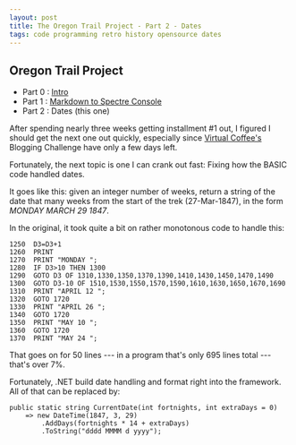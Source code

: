 ```yaml
---
layout: post
title: The Oregon Trail Project - Part 2 - Dates
tags: code programming retro history opensource dates
---
```


Oregon Trail Project
--------------------
 - Part 0 : [Intro](https://honestillusion.com/blog/2023/11/07/oregon-trail-project-intro/)
 - Part 1 : [Markdown to Spectre Console ](https://honestillusion.com/blog/2023/11/26/oregon-trail-project-1-text/)
 - Part 2 : Dates (this one)
  
 After spending nearly three weeks getting installment #1 out, I figured I should get the next one out quickly, especially since [Virtual Coffee's](https://virtualcoffee.io/) Blogging Challenge have only a few days left.

Fortunately, the next topic is one I can crank out fast: Fixing how the BASIC code handled dates.

It goes like this: given an integer number of weeks, return a string of the date that many weeks from the start of the trek (27-Mar-1847), in the form *MONDAY MARCH 29 1847*.

In the original, it took  quite a bit on rather monotonous code to handle this:

    1250  D3=D3+1
    1260  PRINT 
    1270  PRINT "MONDAY ";
    1280  IF D3>10 THEN 1300
    1290  GOTO D3 OF 1310,1330,1350,1370,1390,1410,1430,1450,1470,1490
    1300  GOTO D3-10 OF 1510,1530,1550,1570,1590,1610,1630,1650,1670,1690
    1310  PRINT "APRIL 12 ";
    1320  GOTO 1720
    1330  PRINT "APRIL 26 ";
    1340  GOTO 1720
    1350  PRINT "MAY 10 ";
    1360  GOTO 1720
    1370  PRINT "MAY 24 ";

That goes on for 50 lines --- in a program that's only 695 lines total --- that's over 7%.

Fortunately, .NET build date handling and format right into the framework.  All of that can be replaced by:

	public static string CurrentDate(int fortnights, int extraDays = 0) 
        => new DateTime(1847, 3, 29)
            .AddDays(fortnights * 14 + extraDays)
            .ToString("dddd MMMM d yyyy");

